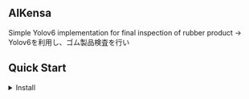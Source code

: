 ## AIKensa
Simple Yolov6 implementation for final inspection of rubber product
-> Yolov6を利用し、ゴム製品検査を行い

## Quick Start
<details>
<summary> Install</summary>

Installation
インストール

```shell
git clone https://github.com/stefanoKS/aikensa.git
cd aikensa
```

To execute
実行用コマンド

```shell
python Aikensa.py
```



</details>
